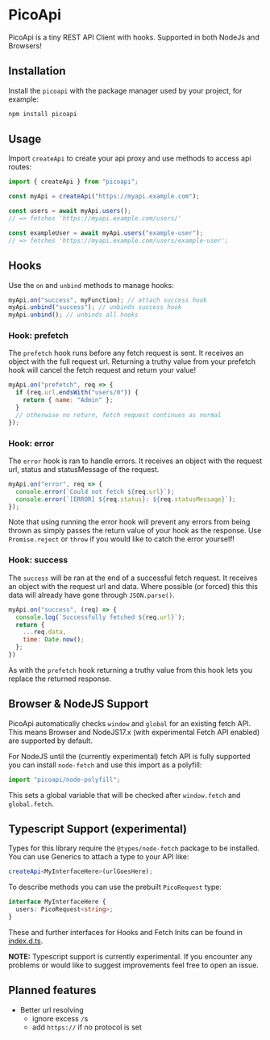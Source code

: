 # PicoApi

PicoApi is a tiny REST API Client with hooks. Supported in both NodeJs and Browsers!

## Installation

Install the `picoapi` with the package manager used by your project, for example:

```sh
npm install picoapi
```

## Usage

Import `createApi` to create your api proxy and use methods to access api routes:

```js
import { createApi } from "picoapi";

const myApi = createApi("https://myapi.example.com");

const users = await myApi.users();
// => fetches 'https://myapi.example.com/users/'

const exampleUser = await myApi.users("example-user");
// => fetches 'https://myapi.example.com/users/example-user';
```

## Hooks

Use the `on` and `unbind` methods to manage hooks:

```js
myApi.on("success", myFunction); // attach success hook
myApi.unbind("success"); // unbinds success hook
myApi.unbind(); // unbinds all hooks
```

### Hook: prefetch

The `prefetch` hook runs before any fetch request is sent. It receives an object with the full request url. Returning a truthy value from your prefetch hook will cancel the fetch request and return your value!

```js
myApi.on("prefetch", req => {
  if (req.url.endsWith("users/0")) {
    return { name: "Admin" };
  }
  // otherwise no return, fetch request continues as normal
});
```

### Hook: error

The `error` hook is ran to handle errors. It receives an object with the request url, status and statusMessage of the request.

```js
myApi.on("error", req => {
  console.error(`Could not fetch ${req.url}`);
  console.error(`[ERROR] ${req.status}: ${req.statusMessage}`);
});
```

Note that using running the error hook will prevent any errors from being thrown as simply passes the return value of your hook as the response. Use `Promise.reject` or `throw` if you would like to catch the error yourself!

### Hook: success

The `success` will be ran at the end of a successful fetch request. It receives an object with the request url and data. Where possible (or forced) this this data will already have gone through `JSON.parse()`.

```js
myApi.on("success", (req) => {
  console.log(`Successfully fetched ${req.url}`);
  return {
    ...req.data,
    time: Date.now();
  };
})
```

As with the `prefetch` hook returning a truthy value from this hook lets you replace the returned response.

## Browser & NodeJS Support

PicoApi automatically checks `window` and `global` for an existing fetch API. This means Browser and NodeJS17.x (with experimental Fetch API enabled) are supported by default.

For NodeJS until the (currently experimental) fetch API is fully supported you can install `node-fetch` and use this import as a polyfill:

```js
import "picoapi/node-polyfill";
```

This sets a global variable that will be checked after `window.fetch` and `global.fetch`.

## Typescript Support (experimental)

Types for this library require the `@types/node-fetch` package to be installed. You can use Generics to attach a type to your API like:

```ts
createApi<MyInterfaceHere>(urlGoesHere);
```

To describe methods you can use the prebuilt `PicoRequest` type:

```ts
interface MyInterfaceHere {
  users: PicoRequest<string>;
}
```

These and further interfaces for Hooks and Fetch Inits can be found in [index.d.ts](index.d.ts).

**NOTE:** Typescript support is currently experimental. If you encounter any problems or would like to suggest improvements feel free to open an issue.

## Planned features

- Better url resolving
  - ignore excess `/`s
  - add `https://` if no protocol is set
